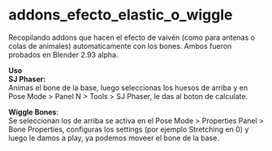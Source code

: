 # addons_efecto_elastic_o_wiggle
Recopilando addons que hacen el efecto de vaivén (como para antenas o colas de animales) automaticamente con los bones.
Ambos fueron probados en Blender 2.93 alpha.

**Uso**  
**SJ Phaser:**  
Animas el bone de la base, luego seleccionas los huesos de arriba y en Pose Mode > Panel N > Tools > SJ Phaser, le das al boton de calculate. 

**Wiggle Bones**:  
Se seleccionan los de arriba se activa en el Pose Mode > Properties Panel > Bone Properties, configuras los settings (por ejemplo Stretching en 0) y luego le damos a play, ya podemos moveer el bone de la base.
